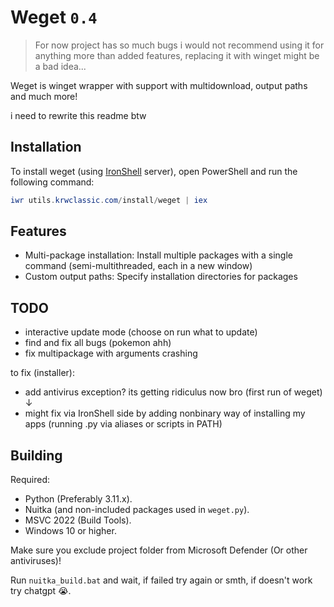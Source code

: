 # Weget `0.4`

> For now project has so much bugs i would not recommend using it for anything more than added features, replacing it with winget might be a bad idea...

Weget is winget wrapper with support with multidownload, output paths and much more!

i need to rewrite this readme btw

## Installation

To install weget (using [IronShell](https://github.com/KRWCLASSIC/IronShell) server), open PowerShell and run the following command:

```powershell
iwr utils.krwclassic.com/install/weget | iex
```

## Features

- Multi-package installation: Install multiple packages with a single command (semi-multithreaded, each in a new window)
- Custom output paths: Specify installation directories for packages

## TODO

- interactive update mode (choose on run what to update)
- find and fix all bugs (pokemon ahh)
- fix multipackage with arguments crashing

to fix (installer):

- add antivirus exception? its getting ridiculus now bro (first run of weget) ↓
- might fix via IronShell side by adding nonbinary way of installing my apps (running .py via aliases or scripts in PATH)

## Building

Required:

- Python (Preferably 3.11.x).
- Nuitka (and non-included packages used in `weget.py`).
- MSVC 2022 (Build Tools).
- Windows 10 or higher.

Make sure you exclude project folder from Microsoft Defender (Or other antiviruses)!

Run `nuitka_build.bat` and wait, if failed try again or smth, if doesn't work try chatgpt :sob:.
